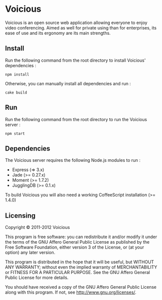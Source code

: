 # Voicious

Voicious is an open source web application allowing everyone to enjoy video conferencing.
Aimed as well for private using than for enterprises, its ease of use and its ergonomy are its main strengths.

## Install

Run the following command from the root directory to install Voicious' dependencies :
<pre><code>npm install</code></pre>

Otherwise, you can manually install all dependencies and run :
<pre><code>cake build</code></pre>

## Run

Run the following command from the root directory to run the Voicious server :
<pre><code>npm start</code></pre>

## Dependencies

The Voicious server requires the following Node.js modules to run :

* Express (=> 3.x)
* Jade (>= 0.27.x)
* Moment (>= 1.7.2)
* JugglingDB (>= 0.1.x)


To build Voicious you will also need a working CoffeeScript installation (>= 1.4.0)

## Licensing

Copyright &copy; 2011-2012  Voicious

This program is free software: you can redistribute it and/or modify it under the terms of the
GNU Affero General Public License as published by the Free Software Foundation, either version
3 of the License, or (at your option) any later version.

This program is distributed in the hope that it will be useful, but WITHOUT ANY WARRANTY;
without even the implied warranty of MERCHANTABILITY or FITNESS FOR A PARTICULAR PURPOSE.
See the GNU Affero General Public License for more details.

You should have received a copy of the GNU Affero General Public License along with this
program. If not, see <http://www.gnu.org/licenses/>.
